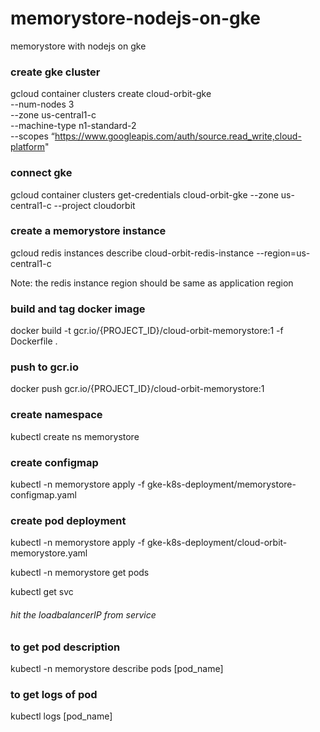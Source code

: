 # memorystore-nodejs-on-gke
memorystore with nodejs on gke

### create gke cluster
gcloud container clusters create cloud-orbit-gke \
 --num-nodes 3 \
 --zone us-central1-c \
 --machine-type n1-standard-2 \
 --scopes “https://www.googleapis.com/auth/source.read_write,cloud-platform"
 
 ### connect gke
 gcloud container clusters get-credentials cloud-orbit-gke --zone us-central1-c --project cloudorbit
 
 ### create a memorystore instance
 gcloud redis instances describe cloud-orbit-redis-instance --region=us-central1-c
 
 Note: the redis instance region should be same as application region

### build and tag docker image
docker build -t gcr.io/{PROJECT_ID}/cloud-orbit-memorystore:1 -f Dockerfile .

### push to gcr.io
docker push gcr.io/{PROJECT_ID}/cloud-orbit-memorystore:1

### create namespace
kubectl create ns memorystore

### create configmap
kubectl -n memorystore apply -f gke-k8s-deployment/memorystore-configmap.yaml

### create pod deployment
kubectl -n memorystore apply -f gke-k8s-deployment/cloud-orbit-memorystore.yaml

kubectl -n memorystore get pods

kubectl get svc
###### hit the loadbalancerIP from service

### to get pod description
kubectl -n memorystore describe pods [pod_name]

### to get logs of pod
kubectl logs [pod_name]
